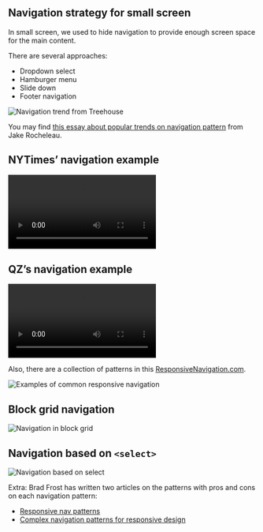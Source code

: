 ## Navigation strategy for small screen


In small screen, we used to hide navigation to provide enough screen space for the main content.

There are several approaches:

- Dropdown select
- Hamburger menu
- Slide down
- Footer navigation

![Navigation trend from Treehouse](http://archive.makzan.net/images/mobile-web-design/treehouse-navigation-trend.png)


You may find [this essay about popular trends on navigation pattern](http://blog.teamtreehouse.com/popular-web-design-trends-for-responsive-navigation) from Jake Rocheleau.


## NYTimes’ navigation example

<video src='https://player.vimeo.com/external/213804113.sd.mp4?s=61c190fe1f9bfc32345698d4d889d7bc651dcd55&profile_id=164' controls autoplay loop></video>

## QZ’s navigation example

<video src='https://player.vimeo.com/external/213804160.sd.mp4?s=e6d829a8da755cab43984dd3f171b25ccf0f77d9&profile_id=165' controls autoplay loop></video>


Also, there are a collection of patterns in this [ResponsiveNavigation.com](http://responsivenavigation.net/).

![Examples of common responsive navigation](http://archive.makzan.net/images/mobile-web-design/responsive-navigation-website.png)

## Block grid navigation

![Navigation in block grid](http://archive.makzan.net/images/mobile-web-design/block-grid-navigation.png)

## Navigation based on `<select>`

![Navigation based on select](http://archive.makzan.net/images/mobile-web-design/select-navigation.png)


Extra: Brad Frost has written two articles on the patterns with pros and cons on each navigation pattern:

- [Responsive nav patterns](http://bradfrostweb.com/blog/web/responsive-nav-patterns/)
- [Complex navigation patterns for responsive design](http://bradfrostweb.com/blog/web/complex-navigation-patterns-for-responsive-design/)




